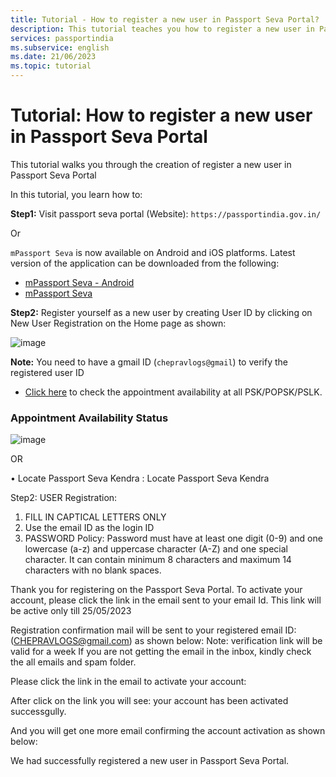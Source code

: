 ```yaml
---
title: Tutorial - How to register a new user in Passport Seva Portal?
description: This tutorial teaches you how to register a new user in Passport Seva Portal.
services: passportindia
ms.subservice: english
ms.date: 21/06/2023
ms.topic: tutorial 
---
```


# Tutorial: How to register a new user in Passport Seva Portal

This tutorial walks you through the creation of register a new user in Passport Seva Portal

In this tutorial, you learn how to:

**Step1:** Visit passport seva portal (Website): `https://passportindia.gov.in/`

Or 

`mPassport Seva` is now available on Android and iOS platforms. Latest version of the application can be downloaded from the following:
* [mPassport Seva - Android](https://play.google.com/store/apps/details?id=gov.mea.psp)
* [mPassport Seva](https://apps.apple.com/us/app/mpassport-seva/id723492146?ls=1)

**Step2:** Register yourself as a new user by creating User ID by clicking on New User Registration on the Home page as shown:

![image](https://github.com/CHEPRAVLOGS/passportindia/blob/main/articles/English/Media/New%20User%20Registration/Picture1.png)

 
**Note:** You need to have a gmail ID (`chepravlogs@gmail`) to verify the registered user ID
* [Click here](https://portal1.passportindia.gov.in/AppOnlineProject/online/apptAvailStatus) to check the appointment availability at all PSK/POPSK/PSLK.
### Appointment Availability Status 
 ![image](https://github.com/CHEPRAVLOGS/passportindia/blob/main/articles/English/Media/New%20User%20Registration/Picture2.png)

OR

•	Locate Passport Seva Kendra : Locate Passport Seva Kendra

 
 





Step2: USER Registration:

1. FILL IN CAPTICAL LETTERS ONLY
2. Use the email ID as the login ID
3. PASSWORD Policy: Password must have at least one digit (0-9) and one lowercase (a-z) and uppercase character (A-Z) and one special character. It can contain minimum 8 characters and maximum 14 characters with no blank spaces.
 
 
 


Thank you for registering on the Passport Seva Portal. To activate your account, please click the link in the email sent to your email Id. This link will be active only till 25/05/2023 
 
Registration confirmation mail will be sent to your registered email ID: (CHEPRAVLOGS@gmail.com) as shown below:
Note: verification link will be valid for a week
If you are not getting the email in the inbox, kindly check the all emails and spam folder.



 
Please click the link in the email to activate your account:

After click on the link you will see: your account has been activated successgully.
 
And you will get one more email confirming the account activation as shown below:

 
We had successfully registered a new user in Passport Seva Portal.
